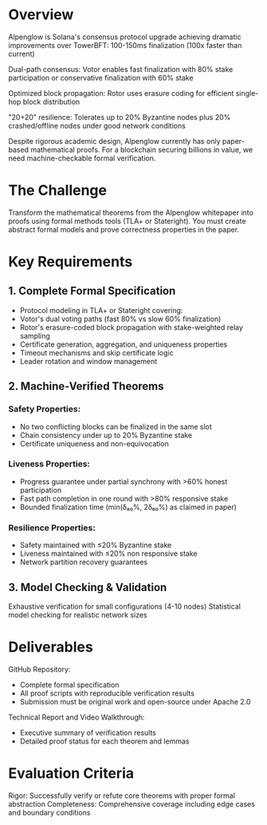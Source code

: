 # Overview
Alpenglow is Solana's consensus protocol upgrade achieving dramatic improvements over TowerBFT: 100-150ms finalization (100x faster than current)

Dual-path consensus: Votor enables fast finalization with 80% stake participation or conservative finalization with 60% stake

Optimized block propagation: Rotor uses erasure coding for efficient single-hop block distribution

"20+20" resilience: Tolerates up to 20% Byzantine nodes plus 20% crashed/offline nodes under good network conditions

Despite rigorous academic design, Alpenglow currently has only paper-based mathematical proofs. For a blockchain securing billions in value, we need machine-checkable formal verification.

# The Challenge
Transform the mathematical theorems from the Alpenglow whitepaper into proofs using formal methods tools (TLA+ or Stateright). You must create abstract formal models and prove correctness properties in the paper.

# Key Requirements
## 1. Complete Formal Specification
- Protocol modeling in TLA+ or Stateright covering:
- Votor's dual voting paths (fast 80% vs slow 60% finalization)
- Rotor's erasure-coded block propagation with stake-weighted relay sampling
- Certificate generation, aggregation, and uniqueness properties
- Timeout mechanisms and skip certificate logic
- Leader rotation and window management

## 2. Machine-Verified Theorems
### Safety Properties:
- No two conflicting blocks can be finalized in the same slot
- Chain consistency under up to 20% Byzantine stake
- Certificate uniqueness and non-equivocation

### Liveness Properties:
- Progress guarantee under partial synchrony with >60% honest participation
- Fast path completion in one round with >80% responsive stake
- Bounded finalization time (min(δ₈₀%, 2δ₆₀%) as claimed in paper)

### Resilience Properties:
- Safety maintained with ≤20% Byzantine stake
- Liveness maintained with ≤20% non responsive stake
- Network partition recovery guarantees

## 3. Model Checking & Validation
Exhaustive verification for small configurations (4-10 nodes)
Statistical model checking for realistic network sizes

# Deliverables
GitHub Repository:
- Complete formal specification
- All proof scripts with reproducible verification results
- Submission must be original work and open-source under Apache 2.0

Technical Report and Video Walkthrough:
- Executive summary of verification results
- Detailed proof status for each theorem and lemmas

# Evaluation Criteria
Rigor: Successfully verify or refute core theorems with proper formal abstraction
Completeness: Comprehensive coverage including edge cases and boundary conditions